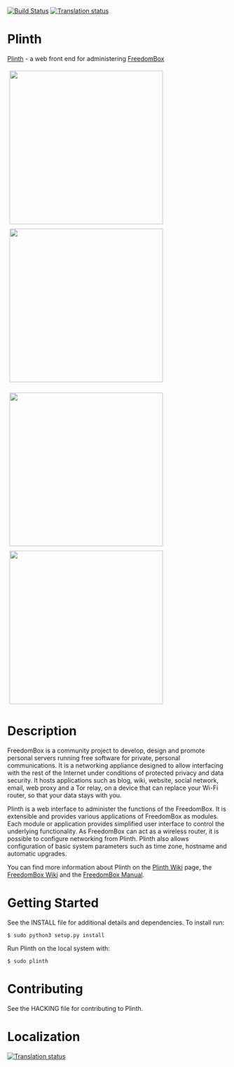 [![Build Status](https://travis-ci.org/freedombox/Plinth.svg?branch=master)](https://travis-ci.org/freedombox/Plinth)
[![Translation status](https://hosted.weblate.org/widgets/freedombox/-/shields-badge.svg)](https://hosted.weblate.org/engage/freedombox/?utm_source=widget)

# Plinth

[Plinth](https://wiki.debian.org/FreedomBox/Plinth) - a web front end
for administering [FreedomBox](https://freedomboxfoundation.org/)

<img src="https://wiki.debian.org/FreedomBox/Plinth?action=AttachFile&do=get&target=about.png" width="350px" style="margin: 5px"> <img src="https://wiki.debian.org/FreedomBox/Plinth?action=AttachFile&do=get&target=tor.png" width="350px" style="margin: 5px">

<img src="https://wiki.debian.org/FreedomBox/Plinth?action=AttachFile&do=get&target=firewall.png" width="350px" style="margin: 5px"> <img src="https://wiki.debian.org/FreedomBox/Plinth?action=AttachFile&do=get&target=owncloud.png" width="350px" style="margin: 5px">

# Description

FreedomBox is a community project to develop, design and promote
personal servers running free software for private, personal
communications.  It is a networking appliance designed to allow
interfacing with the rest of the Internet under conditions of
protected privacy and data security.  It hosts applications such as
blog, wiki, website, social network, email, web proxy and a Tor relay,
on a device that can replace your Wi-Fi router, so that your data
stays with you.

Plinth is a web interface to administer the functions of the
FreedomBox.  It is extensible and provides various applications of
FreedomBox as modules.  Each module or application provides simplified
user interface to control the underlying functionality.  As FreedomBox
can act as a wireless router, it is possible to configure networking
from Plinth.  Plinth also allows configuration of basic system
parameters such as time zone, hostname and automatic upgrades.

You can find more information about Plinth on the
[Plinth Wiki](https://wiki.debian.org/FreedomBox/Plinth) page,
the [FreedomBox Wiki](https://wiki.debian.org/FreedomBox/) and the
[FreedomBox Manual](https://wiki.debian.org/FreedomBox/Manual).

# Getting Started

See the INSTALL file for additional details and dependencies. To install run:

    $ sudo python3 setup.py install

Run Plinth on the local system with:

    $ sudo plinth

# Contributing

See the HACKING file for contributing to Plinth.

# Localization

[![Translation status](https://hosted.weblate.org/widgets/freedombox/-/287x66-white.png)](https://hosted.weblate.org/engage/freedombox/?utm_source=widget)

